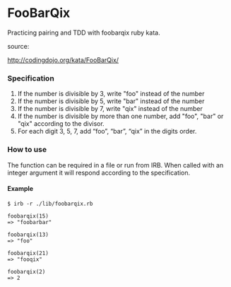 # FooBarQix

Practicing pairing and TDD with foobarqix ruby kata.

source:

http://codingdojo.org/kata/FooBarQix/

### Specification

1. If the number is divisible by 3, write "foo" instead of the number
2. If the number is divisible by 5, write "bar" instead of the number
3. If the number is divisible by 7, write "qix" instead of the number
4. If the number is divisible by more than one number, add "foo", "bar" or "qix" according to the divisor.
4. For each digit 3, 5, 7, add “foo”, “bar”, “qix” in the digits order.

### How to use

The function can be required in a file or run from IRB. When called with an integer argument it will respond according to the specification.

#### Example

```shell
$ irb -r ./lib/foobarqix.rb

foobarqix(15)
=> "foobarbar"

foobarqix(13)
=> "foo"

foobarqix(21)
=> "fooqix"

foobarqix(2)
=> 2
```
